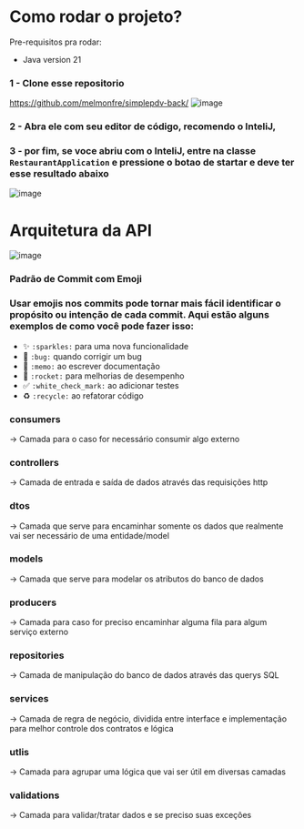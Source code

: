 # Como rodar o projeto?

Pre-requisitos pra rodar:
- Java version 21

### 1 - Clone esse repositorio
https://github.com/melmonfre/simplepdv-back/
![image](https://github.com/DgSantos017/restaurant/assets/62971277/2fd0ab71-e709-475b-9708-56d53e2ac247)


### 2 - Abra ele com seu editor de código, recomendo o InteliJ, 

### 3 - por fim, se voce abriu com o InteliJ, entre na classe ```RestaurantApplication``` e pressione o botao de startar e deve ter esse resultado abaixo 
![image](https://github.com/DgSantos017/restaurant/assets/62971277/f7e1f260-0fb8-45ce-9a8f-2e5037cf2ac2)


# Arquitetura da API


![image](https://github.com/DgSantos017/restaurant/assets/62971277/f6c178d8-61fc-41d5-a4ad-ea0594b91b72)

### Padrão de Commit com Emoji
### Usar emojis nos commits pode tornar mais fácil identificar o propósito ou intenção de cada commit. Aqui estão alguns exemplos de como você pode fazer isso:

- :sparkles: `:sparkles:` para uma nova funcionalidade
- :bug: `:bug:` quando corrigir um bug
- :memo: `:memo:` ao escrever documentação
- :rocket: `:rocket:` para melhorias de desempenho
- :white_check_mark: `:white_check_mark:` ao adicionar testes
- :recycle: `:recycle:` ao refatorar código

### consumers
-> Camada para o caso for necessário consumir algo externo

### controllers
-> Camada de entrada e saída de dados através das requisições http

### dtos
-> Camada que serve para encaminhar somente os dados que realmente vai ser necessário de uma entidade/model

### models
-> Camada que serve para modelar os atributos do banco de dados

### producers 
-> Camada para caso for preciso encaminhar alguma fila para algum serviço externo

### repositories
-> Camada de manipulação do banco de dados através das querys SQL

### services
-> Camada de regra de negócio, dividida entre interface e implementação para melhor controle dos contratos e lógica 

### utlis 
-> Camada para agrupar uma lógica que vai ser útil em diversas camadas

### validations
-> Camada para validar/tratar dados e se preciso suas exceções




